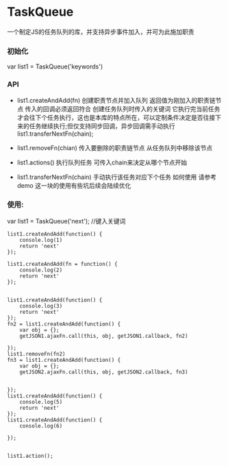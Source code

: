 # TaskQueue
一个制定JS的任务队列的库，并支持异步事件加入，并可为此施加职责

### 初始化
var list1 = TaskQueue('keywords')


### API
+ list1.createAndAdd(fn)
创建职责节点并加入队列  返回值为刚加入的职责链节点
传入的回调必须返回符合 创建任务队列时传入的关键词 它执行完当前任务才会往下个任务执行，这也是本库的特点所在，可以定制条件决定是否往接下来的任务继续执行;但仅支持同步回调，异步回调需手动执行list1.transferNextFn(chain);



+ list1.removeFn(chian)
传入要删除的职责链节点 从任务队列中移除该节点

+ list1.actions() 执行队列任务 可传入chain来决定从哪个节点开始

+ list1.transferNextFn(chain) 手动执行该任务对应下个任务 如何使用 请参考demo 这一块的使用有些坑后续会陆续优化


  

### 使用:

var list1 = TaskQueue('next'); //键入关键词 

``` 
list1.createAndAdd(function() {
    console.log(1)
    return 'next'
});

list1.createAndAdd(fn = function() {
    console.log(2)
    return 'next'
});


list1.createAndAdd(function() {
    console.log(3)
    return 'next'
});
fn2 = list1.createAndAdd(function() {
    var obj = {};
    getJSON1.ajaxFn.call(this, obj, getJSON1.callback, fn2)

});
list1.removeFn(fn2)
fn3 = list1.createAndAdd(function() {
    var obj = {};
    getJSON2.ajaxFn.call(this, obj, getJSON2.callback, fn3)


});
list1.createAndAdd(function() {
    console.log(5)
    return 'next'
});
list1.createAndAdd(function() {
    console.log(6)

});


list1.action();
```
